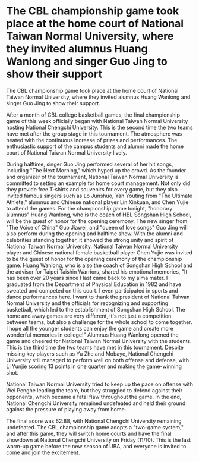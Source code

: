 # The CBL championship game took place at the home court of National Taiwan Normal University, where they invited alumnus Huang Wanlong and singer Guo Jing to show their support 
 The CBL championship game took place at the home court of National Taiwan Normal University, where they invited alumnus Huang Wanlong and singer Guo Jing to show their support.

After a month of CBL college basketball games, the final championship game of this week officially began with National Taiwan Normal University hosting National Chengchi University. This is the second time the two teams have met after the group stage in this tournament. The atmosphere was heated with the continuous increase of prizes and performances. The enthusiastic support of the campus students and alumni made the home court of National Taiwan Normal University lively.

During halftime, singer Guo Jing performed several of her hit songs, including "The Next Morning," which hyped up the crowd. As the founder and organizer of the tournament, National Taiwan Normal University is committed to setting an example for home court management. Not only did they provide free T-shirts and souvenirs for every game, but they also invited famous singers such as Lo Junshuo, Yan Youting from "The Ultimate Athlete," alumnus and Chinese national player Lin Xinkuan, and Chen Yujie to attend the games. For the championship game tonight, "honorary alumnus" Huang Wanlong, who is the coach of HBL Songshan High School, will be the guest of honor for the opening ceremony. The new singer from "The Voice of China" Guo Jiawei, and "queen of love songs" Guo Jing will also perform during the opening and halftime show. With the alumni and celebrities standing together, it showed the strong unity and spirit of National Taiwan Normal University. National Taiwan Normal University player and Chinese national female basketball player Chen Yujie was invited to be the guest of honor for the opening ceremony of the championship game. Huang Wanlong, who is also the coach of Songshan High School and the advisor for Taipei Taishin Warriors, shared his emotional memories, "It has been over 20 years since I last came back to my alma mater. I graduated from the Department of Physical Education in 1982 and have sweated and competed on this court. I even participated in sports and dance performances here. I want to thank the president of National Taiwan Normal University and the officials for recognizing and supporting basketball, which led to the establishment of Songshan High School. The home and away games are very different, it's not just a competition between teams, but also a challenge for the whole school to come together. I hope all the younger students can enjoy the game and create more wonderful memories in college!" Alumnus Huang Wanlong opened the game and cheered for National Taiwan Normal University with the students. This is the third time the two teams have met in this tournament. Despite missing key players such as Yu Zhe and Mobaye, National Chengchi University still managed to perform well on both offense and defense, with Li Yunjie scoring 13 points in one quarter and making the game-winning shot.

National Taiwan Normal University tried to keep up the pace on offense with Wei Penghe leading the team, but they struggled to defend against their opponents, which became a fatal flaw throughout the game. In the end, National Chengchi University remained undefeated and held their ground against the pressure of playing away from home.

The final score was 62:88, with National Chengchi University remaining undefeated. The CBL championship game adopts a "two-game system," and after this game, they will switch home courts and have the final showdown at National Chengchi University on Friday (11/10). This is the last warm-up game before the new season of UBA, and everyone is invited to come and join the excitement.